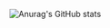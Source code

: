 ![Anurag's GitHub stats](https://github-readme-stats.vercel.app/api?username=ref-in&show_icons=true&theme=synthwave)
